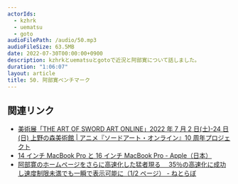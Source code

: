 ```yaml
---
actorIds:
  - kzhrk
  - uematsu
  - goto
audioFilePath: /audio/50.mp3
audioFileSize: 63.5MB
date: 2022-07-30T00:00:00+0900
description: kzhrkとuematsuとgotoで近況と阿部寛について話しました。
duration: "1:06:07"
layout: article
title: 50. 阿部寛ベンチマーク
---
```


<!-- prettier-ignore-start -->

## 関連リンク

- [美術展「THE ART OF SWORD ART ONLINE」2022 年 7 月 2 日(土)-24 日(日) 上野の森美術館 \| アニメ『ソードアート・オンライン』10 周年プロジェクト](https://sao10th.net/art/)
- [14 インチ MacBook Pro と 16 インチ MacBook Pro - Apple（日本）](https://www.apple.com/jp/macbook-pro-14-and-16/)
- [阿部寛のホームページをさらに高速化した猛者現る　 35％の高速化に成功し速度制限未満でも一瞬で表示可能に（1/2 ページ） - ねとらぼ](https://nlab.itmedia.co.jp/nl/articles/2207/19/news170.html)
<!-- prettier-ignore-end -->
